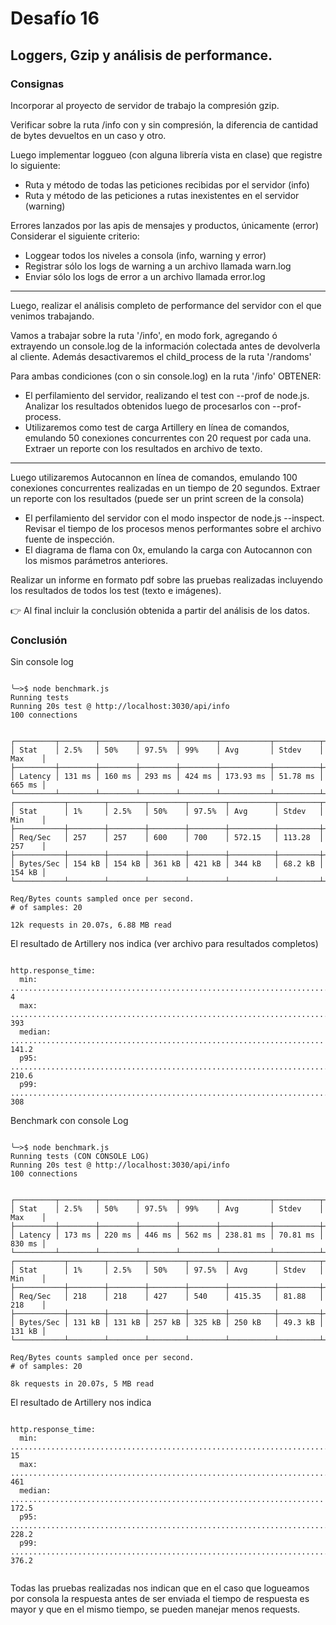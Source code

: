# Desafío 16

## Loggers, Gzip y análisis de performance.

### Consignas

Incorporar al proyecto de servidor de trabajo la compresión gzip.

Verificar sobre la ruta /info con y sin compresión, la diferencia de cantidad de bytes devueltos en un caso y otro.

Luego implementar loggueo (con alguna librería vista en clase) que registre lo siguiente:

   - Ruta y método de todas las peticiones recibidas por el servidor (info)
   - Ruta y método de las peticiones a rutas inexistentes en el servidor (warning)

Errores lanzados por las apis de mensajes y productos, únicamente (error)
Considerar el siguiente criterio:
  - Loggear todos los niveles a consola (info, warning y error)
  - Registrar sólo los logs de warning a un archivo llamada warn.log
  - Enviar sólo los logs de error a un archivo llamada error.log

----

Luego, realizar el análisis completo de performance del servidor con el que venimos trabajando.

Vamos a trabajar sobre la ruta '/info', en modo fork, agregando ó extrayendo un console.log de la información colectada antes de devolverla al cliente. Además desactivaremos el child_process de la ruta '/randoms'

Para ambas condiciones (con o sin console.log) en la ruta '/info' OBTENER:

  - El perfilamiento del servidor, realizando el test con --prof de node.js. Analizar los resultados obtenidos luego de procesarlos con --prof-process. 
  - Utilizaremos como test de carga Artillery en línea de comandos, emulando 50 conexiones concurrentes con 20 request por cada una. Extraer un reporte con los resultados en archivo de texto.

----

Luego utilizaremos Autocannon en línea de comandos, emulando 100 conexiones concurrentes realizadas en un tiempo de 20 segundos. Extraer un reporte con los resultados (puede ser un print screen de la consola)

  - El perfilamiento del servidor con el modo inspector de node.js --inspect. Revisar el tiempo de los procesos menos performantes sobre el archivo fuente de inspección.
  - El diagrama de flama con 0x, emulando la carga con Autocannon con los mismos parámetros anteriores.
  
Realizar un informe en formato pdf sobre las pruebas realizadas incluyendo los resultados de todos los test (texto e imágenes). 

👉 Al final incluir la conclusión obtenida a partir del análisis de los datos.

### Conclusión

Sin console log

```console

╰─>$ node benchmark.js
Running tests
Running 20s test @ http://localhost:3030/api/info
100 connections


┌─────────┬────────┬────────┬────────┬────────┬───────────┬──────────┬────────┐
│ Stat    │ 2.5%   │ 50%    │ 97.5%  │ 99%    │ Avg       │ Stdev    │ Max    │
├─────────┼────────┼────────┼────────┼────────┼───────────┼──────────┼────────┤
│ Latency │ 131 ms │ 160 ms │ 293 ms │ 424 ms │ 173.93 ms │ 51.78 ms │ 665 ms │
└─────────┴────────┴────────┴────────┴────────┴───────────┴──────────┴────────┘
┌───────────┬────────┬────────┬────────┬────────┬──────────┬─────────┬────────┐
│ Stat      │ 1%     │ 2.5%   │ 50%    │ 97.5%  │ Avg      │ Stdev   │ Min    │
├───────────┼────────┼────────┼────────┼────────┼──────────┼─────────┼────────┤
│ Req/Sec   │ 257    │ 257    │ 600    │ 700    │ 572.15   │ 113.28  │ 257    │
├───────────┼────────┼────────┼────────┼────────┼──────────┼─────────┼────────┤
│ Bytes/Sec │ 154 kB │ 154 kB │ 361 kB │ 421 kB │ 344 kB   │ 68.2 kB │ 154 kB │
└───────────┴────────┴────────┴────────┴────────┴──────────┴─────────┴────────┘

Req/Bytes counts sampled once per second.
# of samples: 20

12k requests in 20.07s, 6.88 MB read

```

El resultado de Artillery nos indica (ver archivo para resultados completos)

```console

http.response_time:
  min: ......................................................................... 4 
  max: ......................................................................... 393 
  median: ...................................................................... 141.2 
  p95: ......................................................................... 210.6 
  p99: ......................................................................... 308 

```

Benchmark con console Log

```console

╰─>$ node benchmark.js
Running tests (CON CONSOLE LOG)
Running 20s test @ http://localhost:3030/api/info
100 connections


┌─────────┬────────┬────────┬────────┬────────┬───────────┬──────────┬────────┐
│ Stat    │ 2.5%   │ 50%    │ 97.5%  │ 99%    │ Avg       │ Stdev    │ Max    │
├─────────┼────────┼────────┼────────┼────────┼───────────┼──────────┼────────┤
│ Latency │ 173 ms │ 220 ms │ 446 ms │ 562 ms │ 238.81 ms │ 70.81 ms │ 830 ms │
└─────────┴────────┴────────┴────────┴────────┴───────────┴──────────┴────────┘
┌───────────┬────────┬────────┬────────┬────────┬──────────┬─────────┬────────┐
│ Stat      │ 1%     │ 2.5%   │ 50%    │ 97.5%  │ Avg      │ Stdev   │ Min    │
├───────────┼────────┼────────┼────────┼────────┼──────────┼─────────┼────────┤
│ Req/Sec   │ 218    │ 218    │ 427    │ 540    │ 415.35   │ 81.88   │ 218    │
├───────────┼────────┼────────┼────────┼────────┼──────────┼─────────┼────────┤
│ Bytes/Sec │ 131 kB │ 131 kB │ 257 kB │ 325 kB │ 250 kB   │ 49.3 kB │ 131 kB │
└───────────┴────────┴────────┴────────┴────────┴──────────┴─────────┴────────┘

Req/Bytes counts sampled once per second.
# of samples: 20

8k requests in 20.07s, 5 MB read

```

El resultado de Artillery nos indica

```console

http.response_time:
  min: ......................................................................... 15  
  max: ......................................................................... 461 
  median: ...................................................................... 172.5 
  p95: ......................................................................... 228.2 
  p99: ......................................................................... 376.2 
  
```

Todas las pruebas realizadas nos indican que en el caso que logueamos por consola la respuesta antes de ser enviada el tiempo de respuesta es mayor y que en el mismo tiempo, se pueden manejar menos requests. 


